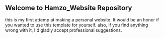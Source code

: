 ## Welcome to Hamzo_Website Repository

this is my first attemp at making a personal website. 
It would be an honor if you wanted to use this template for yourself. 
also, if you find anything wrong with it, I'd gladly accept professional suggestions. 

